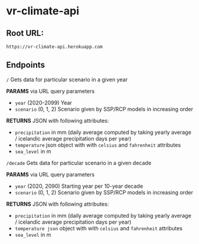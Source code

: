 # vr-climate-api

## Root URL:

```https://vr-climate-api.herokuapp.com```

## Endpoints
```/``` Gets data for particular scenario in a given year

**PARAMS** via URL query parameters
* ```year``` (2020-2099) Year
* ```scenario``` (0, 1, 2) Scenario given by SSP/RCP models in increasing order

**RETURNS** JSON with following attributes:
* ```precipitation``` in mm (daily average computed by taking yearly average / icelandic average precipitation days per year)
* ```temperature``` json object with with ```celsius``` and ```fahrenheit``` attributes
* ```sea_level``` in m

```/decade``` Gets data for particular scenario in a given decade

**PARAMS** via URL query parameters
* ```year``` (2020, 2090) Starting year per 10-year decade
* ```scenario``` (0, 1, 2) Scenario given by SSP/RCP models in increasing order

**RETURNS** JSON with following attributes:
* ```precipitation``` in mm (daily average computed by taking yearly average / icelandic average precipitation days per year)
* ```temperature json``` object with with ```celsius``` and ```fahrenheit``` attributes
* ```sea_level``` in m
